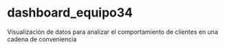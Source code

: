 # dashboard_equipo34
Visualización de datos para analizar el comportamiento de clientes en una cadena de conveniencia
